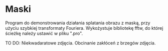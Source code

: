 # Maski
Program do demonstrowania działania splatania obrazu z maską, przy użyciu szybkiej transformaty Fouriera. Wykożystuje bibliotekę fftw, do której ścieżkę należy ustawić w pliku ".pro".

TO DO:
Niekwadaratowe zdjęcia.
Obcinanie zakłóceń z brzegów zdjęcia. 
